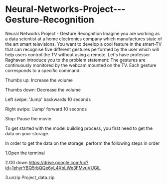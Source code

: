 # Neural-Networks-Project---Gesture-Recognition
Neural Networks Project - Gesture Recognition
Imagine you are working as a data scientist at a home electronics company which manufactures state of the art smart televisions. You want to develop a cool feature 
in the smart-TV that can recognise five different gestures performed by the user which will help users control the TV without using a remote. Let's have professor
Raghavan introduce you to the problem statement:
The gestures are continuously monitored by the webcam mounted on the TV. Each gesture corresponds to a specific command:

Thumbs up:  Increase the volume

Thumbs down: Decrease the volume

Left swipe: 'Jump' backwards 10 seconds

Right swipe: 'Jump' forward 10 seconds  

Stop: Pause the movie


To get started with the model building process, you first need to get the data on your storage. 

In order to get the data on the storage, perform the following steps in order

1.Open the terminal

 2.G0 down https://drive.google.com/uc?id=1ehyrYBQ5rbQQe6yL4XbLWe3FMvuVUGiL

 3.unzip Project_data.zip
